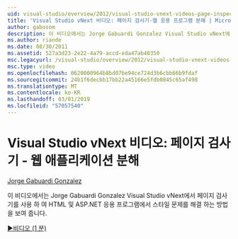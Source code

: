 ```yaml
---
uid: visual-studio/overview/2012/visual-studio-vnext-videos-page-inspector-decomposing-your-web-application
title: 'Visual Studio vNext 비디오: 페이지 검사기-웹 응용 프로그램 분해 | Microsoft Docs'
author: gabosom
description: 이 비디오에서는 Jorge Gabuardi Gonzalez Visual Studio vNext에서 페이지 검사기를 사용 하 여 HTML 및 ASP.NET 응용 프로그램에서 스타일 문제를 해결 하는 방법을 표시 하는 중...
ms.author: riande
ms.date: 08/30/2011
ms.assetid: 527a3d23-2e22-4a79-accd-eda47ab40350
msc.legacyurl: /visual-studio/overview/2012/visual-studio-vnext-videos-page-inspector-decomposing-your-web-application
msc.type: video
ms.openlocfilehash: 0620000964b8bd07be94ce724d3b6cbb66b9fdaf
ms.sourcegitcommit: 24b1f6decbb17bb22a45166e5fdb0845c65af498
ms.translationtype: MT
ms.contentlocale: ko-KR
ms.lasthandoff: 03/01/2019
ms.locfileid: "57057540"
---
```

<a name="visual-studio-vnext-videos-page-inspector---decomposing-your-web-application"></a>Visual Studio vNext 비디오: 페이지 검사기 - 웹 애플리케이션 분해
====================
[Jorge Gabuardi Gonzalez](https://github.com/gabosom)

이 비디오에서는 Jorge Gabuardi Gonzalez Visual Studio vNext에서 페이지 검사기를 사용 하 여 HTML 및 ASP.NET 응용 프로그램에서 스타일 문제를 해결 하는 방법을 보여 줍니다.

[&#9654;비디오 (1 분)](https://channel9.msdn.com/Blogs/ASP-NET-Site-Videos/visual-studio-vnext-videos-page-inspector-decomposing-your-web-application)
